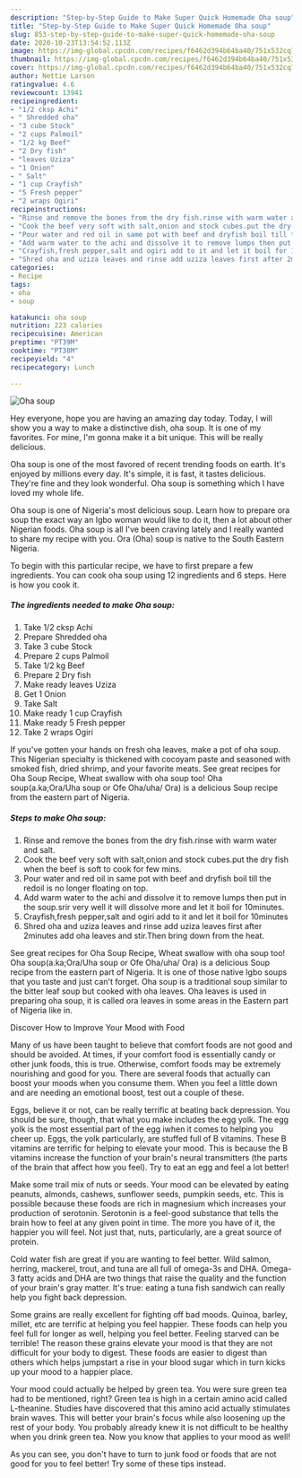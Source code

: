 ```yaml
---
description: "Step-by-Step Guide to Make Super Quick Homemade Oha soup"
title: "Step-by-Step Guide to Make Super Quick Homemade Oha soup"
slug: 853-step-by-step-guide-to-make-super-quick-homemade-oha-soup
date: 2020-10-23T13:54:52.113Z
image: https://img-global.cpcdn.com/recipes/f6462d394b64ba40/751x532cq70/oha-soup-recipe-main-photo.jpg
thumbnail: https://img-global.cpcdn.com/recipes/f6462d394b64ba40/751x532cq70/oha-soup-recipe-main-photo.jpg
cover: https://img-global.cpcdn.com/recipes/f6462d394b64ba40/751x532cq70/oha-soup-recipe-main-photo.jpg
author: Nettie Larson
ratingvalue: 4.6
reviewcount: 13941
recipeingredient:
- "1/2 cksp Achi"
- " Shredded oha"
- "3 cube Stock"
- "2 cups Palmoil"
- "1/2 kg Beef"
- "2 Dry fish"
- "leaves Uziza"
- "1 Onion"
- " Salt"
- "1 cup Crayfish"
- "5 Fresh pepper"
- "2 wraps Ogiri"
recipeinstructions:
- "Rinse and remove the bones from the dry fish.rinse with warm water and salt."
- "Cook the beef very soft with salt,onion and stock cubes.put the dry fish when the beef is soft to cook for few mins."
- "Pour water and red oil in same pot with beef and dryfish boil till the redoil is no longer floating on top."
- "Add warm water to the achi and dissolve it to remove lumps then put in the soup.srir very well it will dissolve more and let it boil for 10minutes."
- "Crayfish,fresh pepper,salt and ogiri add to it and let it boil for 10minutes"
- "Shred oha and uziza leaves and rinse add uziza leaves first after 2minutes add oha leaves and stir.Then bring down from the heat."
categories:
- Recipe
tags:
- oha
- soup

katakunci: oha soup 
nutrition: 223 calories
recipecuisine: American
preptime: "PT39M"
cooktime: "PT38M"
recipeyield: "4"
recipecategory: Lunch

---
```



![Oha soup](https://img-global.cpcdn.com/recipes/f6462d394b64ba40/751x532cq70/oha-soup-recipe-main-photo.jpg)

Hey everyone, hope you are having an amazing day today. Today, I will show you a way to make a distinctive dish, oha soup. It is one of my favorites. For mine, I'm gonna make it a bit unique. This will be really delicious.

Oha soup is one of the most favored of recent trending foods on earth. It's enjoyed by millions every day. It's simple, it is fast, it tastes delicious. They're fine and they look wonderful. Oha soup is something which I have loved my whole life.

Oha soup is one of Nigeria&#39;s most delicious soup. Learn how to prepare ora soup the exact way an Igbo woman would like to do it, then a lot about other Nigerian foods. Oha soup is all I&#39;ve been craving lately and I really wanted to share my recipe with you. Ora (Oha) soup is native to the South Eastern Nigeria.


To begin with this particular recipe, we have to first prepare a few ingredients. You can cook oha soup using 12 ingredients and 6 steps. Here is how you cook it.

<!--inarticleads1-->

##### The ingredients needed to make Oha soup:

1. Take 1/2 cksp Achi
1. Prepare  Shredded oha
1. Take 3 cube Stock
1. Prepare 2 cups Palmoil
1. Take 1/2 kg Beef
1. Prepare 2 Dry fish
1. Make ready leaves Uziza
1. Get 1 Onion
1. Take  Salt
1. Make ready 1 cup Crayfish
1. Make ready 5 Fresh pepper
1. Take 2 wraps Ogiri


If you&#39;ve gotten your hands on fresh oha leaves, make a pot of oha soup. This Nigerian specialty is thickened with cocoyam paste and seasoned with smoked fish, dried shrimp, and your favorite meats. See great recipes for Oha Soup Recipe, Wheat swallow with oha soup too! Oha soup(a.ka;Ora/Uha soup or Ofe Oha/uha/ Ora) is a delicious Soup recipe from the eastern part of Nigeria. 

<!--inarticleads2-->

##### Steps to make Oha soup:

1. Rinse and remove the bones from the dry fish.rinse with warm water and salt.
1. Cook the beef very soft with salt,onion and stock cubes.put the dry fish when the beef is soft to cook for few mins.
1. Pour water and red oil in same pot with beef and dryfish boil till the redoil is no longer floating on top.
1. Add warm water to the achi and dissolve it to remove lumps then put in the soup.srir very well it will dissolve more and let it boil for 10minutes.
1. Crayfish,fresh pepper,salt and ogiri add to it and let it boil for 10minutes
1. Shred oha and uziza leaves and rinse add uziza leaves first after 2minutes add oha leaves and stir.Then bring down from the heat.


See great recipes for Oha Soup Recipe, Wheat swallow with oha soup too! Oha soup(a.ka;Ora/Uha soup or Ofe Oha/uha/ Ora) is a delicious Soup recipe from the eastern part of Nigeria. It is one of those native Igbo soups that you taste and just can&#39;t forget. Oha soup is a traditional soup similar to the bitter leaf soup but cooked with oha leaves. Oha leaves is used in preparing oha soup, it is called ora leaves in some areas in the Eastern part of Nigeria like in. 

Discover How to Improve Your Mood with Food


Many of us have been taught to believe that comfort foods are not good and should be avoided. At times, if your comfort food is essentially candy or other junk foods, this is true. Otherwise, comfort foods may be extremely nourishing and good for you. There are several foods that actually can boost your moods when you consume them. When you feel a little down and are needing an emotional boost, test out a couple of these.

Eggs, believe it or not, can be really terrific at beating back depression. You should be sure, though, that what you make includes the egg yolk. The egg yolk is the most essential part of the egg iwhen it comes to helping you cheer up. Eggs, the yolk particularly, are stuffed full of B vitamins. These B vitamins are terrific for helping to elevate your mood. This is because the B vitamins increase the function of your brain's neural transmitters (the parts of the brain that affect how you feel). Try to eat an egg and feel a lot better!

Make some trail mix of nuts or seeds. Your mood can be elevated by eating peanuts, almonds, cashews, sunflower seeds, pumpkin seeds, etc. This is possible because these foods are rich in magnesium which increases your production of serotonin. Serotonin is a feel-good substance that tells the brain how to feel at any given point in time. The more you have of it, the happier you will feel. Not just that, nuts, particularly, are a great source of protein.

Cold water fish are great if you are wanting to feel better. Wild salmon, herring, mackerel, trout, and tuna are all full of omega-3s and DHA. Omega-3 fatty acids and DHA are two things that raise the quality and the function of your brain's gray matter. It's true: eating a tuna fish sandwich can really help you fight back depression. 

Some grains are really excellent for fighting off bad moods. Quinoa, barley, millet, etc are terrific at helping you feel happier. These foods can help you feel full for longer as well, helping you feel better. Feeling starved can be terrible! The reason these grains elevate your mood is that they are not difficult for your body to digest. These foods are easier to digest than others which helps jumpstart a rise in your blood sugar which in turn kicks up your mood to a happier place.

Your mood could actually be helped by green tea. You were sure green tea had to be mentioned, right? Green tea is high in a certain amino acid called L-theanine. Studies have discovered that this amino acid actually stimulates brain waves. This will better your brain's focus while also loosening up the rest of your body. You probably already knew it is not difficult to be healthy when you drink green tea. Now you know that applies to your mood as well!

As you can see, you don't have to turn to junk food or foods that are not good for you to feel better! Try  some  of  these  tips  instead.

